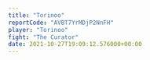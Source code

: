 ```yaml
---
title: "Torinoo"
reportCode: "AVBT7YrMDjP2NnFH"
player: "Torinoo"
fight: "The Curator"
date: 2021-10-27T19:09:12.576000+00:00
---
```

